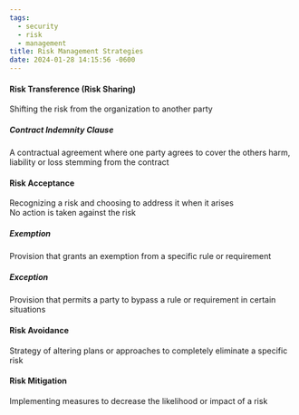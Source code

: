 ```yaml
---
tags:
  - security
  - risk
  - management
title: Risk Management Strategies
date: 2024-01-28 14:15:56 -0600
---
```


#### Risk Transference (Risk Sharing)
Shifting the risk from the organization to another party

##### Contract Indemnity Clause
A contractual agreement where one party agrees to cover the others harm, liability or loss stemming from the contract

#### Risk Acceptance
Recognizing a risk and choosing to address it when it arises  
No action is taken against the risk

##### Exemption
Provision that grants an exemption from a specific rule or requirement

##### Exception  
Provision that permits a party to bypass a rule or requirement in certain situations

#### Risk Avoidance
Strategy of altering plans or approaches to completely eliminate a specific risk

#### Risk Mitigation
Implementing measures to decrease the likelihood or impact of a risk
